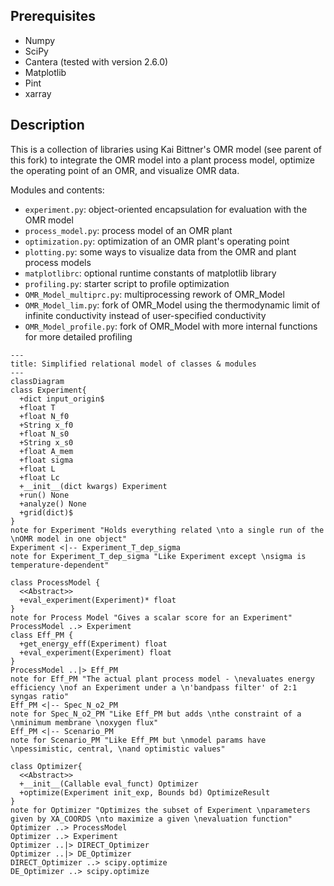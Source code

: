 Prerequisites
--
- Numpy
- SciPy
- Cantera (tested with version 2.6.0)
- Matplotlib
- Pint
- xarray


Description
--
This is a collection of libraries using Kai Bittner's OMR model (see parent of this fork) to integrate the OMR model into a plant process model, optimize the operating point of an OMR, and visualize OMR data.

Modules and contents:
- `experiment.py`: object-oriented encapsulation for evaluation with the OMR model
- `process_model.py`: process model of an OMR plant
- `optimization.py`: optimization of an OMR plant's operating point
- `plotting.py`: some ways to visualize data from the OMR and plant process models
- `matplotlibrc`: optional runtime constants of matplotlib library
- `profiling.py`: starter script to profile optimization
- `OMR_Model_multiprc.py`: multiprocessing rework of OMR_Model
- `OMR_Model_lim.py`: fork of OMR_Model using the thermodynamic limit of infinite conductivity instead of user-specified conductivity
- `OMR_Model_profile.py`: fork of OMR_Model with more internal functions for more detailed profiling

```mermaid
---
title: Simplified relational model of classes & modules
---
classDiagram
class Experiment{
  +dict input_origin$
  +float T
  +float N_f0
  +String x_f0
  +float N_s0
  +String x_s0
  +float A_mem
  +float sigma
  +float L
  +float Lc
  +__init__(dict kwargs) Experiment
  +run() None
  +analyze() None
  +grid(dict)$ 
}
note for Experiment "Holds everything related \nto a single run of the \nOMR model in one object"
Experiment <|-- Experiment_T_dep_sigma
note for Experiment_T_dep_sigma "Like Experiment except \nsigma is temperature-dependent"

class ProcessModel {
  <<Abstract>>
  +eval_experiment(Experiment)* float
}
note for Process Model "Gives a scalar score for an Experiment"
ProcessModel ..> Experiment
class Eff_PM {
  +get_energy_eff(Experiment) float
  +eval_experiment(Experiment) float
}
ProcessModel ..|> Eff_PM
note for Eff_PM "The actual plant process model - \nevaluates energy efficiency \nof an Experiment under a \n'bandpass filter' of 2:1 syngas ratio"
Eff_PM <|-- Spec_N_o2_PM
note for Spec_N_o2_PM "Like Eff_PM but adds \nthe constraint of a \nminimum membrane \noxygen flux"
Eff_PM <|-- Scenario_PM
note for Scenario_PM "Like Eff_PM but \nmodel params have \npessimistic, central, \nand optimistic values"

class Optimizer{
  <<Abstract>>
  +__init__(Callable eval_funct) Optimizer
  +optimize(Experiment init_exp, Bounds bd) OptimizeResult
}
note for Optimizer "Optimizes the subset of Experiment \nparameters given by XA_COORDS \nto maximize a given \nevaluation function"
Optimizer ..> ProcessModel
Optimizer ..> Experiment
Optimizer ..|> DIRECT_Optimizer
Optimizer ..|> DE_Optimizer
DIRECT_Optimizer ..> scipy.optimize
DE_Optimizer ..> scipy.optimize
```

